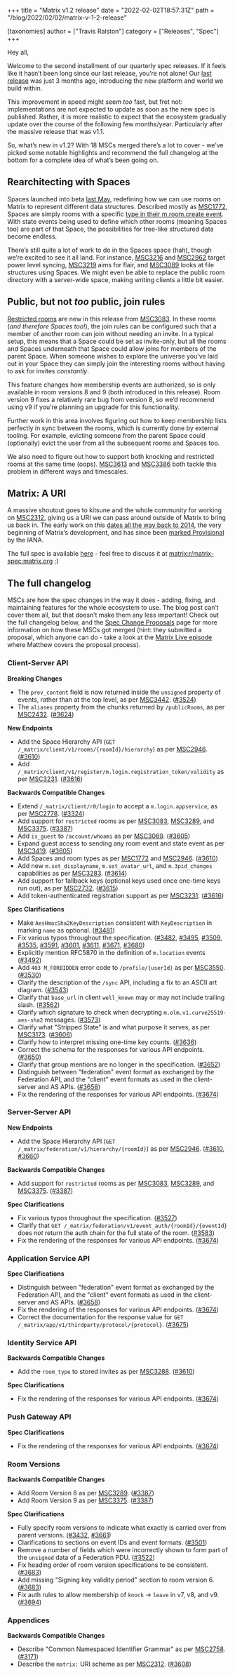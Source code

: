 +++
title = "Matrix v1.2 release"
date = "2022-02-02T18:57:31Z"
path = "/blog/2022/02/02/matrix-v-1-2-release"

[taxonomies]
author = ["Travis Ralston"]
category = ["Releases", "Spec"]
+++

Hey all,

Welcome to the second installment of our quarterly spec releases. If it feels like it hasn’t been long since our last release, you’re not alone! Our [last release](https://matrix.org/blog/2021/11/09/matrix-v-1-1-release) was just 3 months ago, introducing the new platform and world we build within.

This improvement in speed might seem _too_ fast, but fret not: implementations are not expected to update as soon as the new spec is published. Rather, it is more realistic to expect that the ecosystem gradually update over the course of the following few months/year. Particularly after the massive release that was v1.1.

So, what’s new in v1.2? With 18 MSCs merged there’s a lot to cover - we’ve picked some notable highlights and recommend the full changelog at the bottom for a complete idea of what’s been going on.

## Rearchitecting with Spaces

Spaces launched into beta [last May](https://matrix.org/blog/2021/05/17/the-matrix-space-beta), redefining how we can use rooms on Matrix to represent different data structures. Described mostly as [MSC1772](https://github.com/matrix-org/matrix-doc/pull/1772), Spaces are simply rooms with a specific [type in their m.room.create event](https://spec.matrix.org/v1.2/client-server-api/#rooms-1). With state events being used to define which other rooms (meaning Spaces too) are part of that Space, the possibilities for tree-like structured data become endless.

There’s still quite a lot of work to do in the Spaces space (hah), though we’re excited to see it all land. For instance, [MSC3216](https://github.com/matrix-org/matrix-doc/pull/3216) and [MSC2962](https://github.com/matrix-org/matrix-doc/pull/2962) target power level syncing, [MSC3219](https://github.com/matrix-org/matrix-doc/pull/3219) aims for flair, and [MSC3089](https://github.com/matrix-org/matrix-doc/pull/3089) looks at file structures using Spaces. We might even be able to replace the public room directory with a server-wide space, making writing clients a little bit easier.

## Public, but not _too_ public, join rules

[Restricted rooms](https://spec.matrix.org/v1.2/client-server-api/#restricted-rooms) are new in this release from [MSC3083](https://github.com/matrix-org/matrix-doc/pull/3083). In these rooms (_and therefore Spaces too!_), the join rules can be configured such that a member of another room can join without needing an invite. In a typical setup, this means that a Space could be set as invite-only, but all the rooms and Spaces underneath that Space could allow joins for members of the parent Space. When someone wishes to explore the universe you’ve laid out in your Space they can simply join the interesting rooms without having to ask for invites _constantly_.

This feature changes how membership events are authorized, so is only available in room versions 8 and 9 (both introduced in this release). Room version 9 fixes a relatively rare bug from version 8, so we’d recommend using v9 if you’re planning an upgrade for this functionality.

Further work in this area involves figuring out how to keep membership lists perfectly in sync between the rooms, which is currently done by external tooling. For example, evicting someone from the parent Space could (optionally) evict the user from all the subsequent rooms and Spaces too.

We also need to figure out how to support both knocking and restricted rooms at the same time (oops). [MSC3613](https://github.com/matrix-org/matrix-doc/pull/3613) and [MSC3386](https://github.com/matrix-org/matrix-doc/pull/3386) both tackle this problem in different ways and timescales.

## Matrix: A URI

A massive shoutout goes to kitsune and the whole community for working on [MSC2312](https://github.com/matrix-org/matrix-doc/pull/2312), giving us a URI we can pass around outside of Matrix to bring us back in. The early work on this [dates all the way back to 2014](https://github.com/matrix-org/matrix-doc/issues/455), the very beginning of Matrix’s development, and has since been [marked Provisional](https://www.iana.org/assignments/uri-schemes/prov/matrix) by the IANA.

The full spec is available [here](https://spec.matrix.org/v1.2/appendices/#uris) - feel free to discuss it at [matrix:r/matrix-spec:matrix.org](matrix:r/matrix-spec:matrix.org) ;)

## The full changelog

MSCs are how the spec changes in the way it does - adding, fixing, and maintaining features for the whole ecosystem to use. The blog post can’t cover them all, but that doesn’t make them any less important! Check out the full changelog below, and the [Spec Change Proposals](https://spec.matrix.org/unstable/proposals/) page for more information on how these MSCs got merged (hint: they submitted a proposal, which anyone can do - take a look at the [Matrix Live episode](https://www.youtube.com/watch?v=SFkZz60RRfc) where Matthew covers the proposal process).

### Client-Server API

<strong>Breaking Changes</strong>

- The `prev_content` field is now returned inside the `unsigned` property of events, rather than at the top level, as per [MSC3442](https://github.com/matrix-org/matrix-doc/pull/3442). ([#3524](https://github.com/matrix-org/matrix-doc/issues/3524))
- The `aliases` property from the chunks returned by `/publicRooms`, as per [MSC2432](https://github.com/matrix-org/matrix-doc/pull/2432). ([#3624](https://github.com/matrix-org/matrix-doc/issues/3624))

<strong>New Endpoints</strong>

- Add the Space Hierarchy API (`GET /_matrix/client/v1/rooms/{roomId}/hierarchy`) as per [MSC2946](https://github.com/matrix-org/matrix-doc/pull/2946). ([#3610](https://github.com/matrix-org/matrix-doc/issues/3610))
- Add `/_matrix/client/v1/register/m.login.registration_token/validity` as per [MSC3231](https://github.com/matrix-org/matrix-doc/pull/3231). ([#3616](https://github.com/matrix-org/matrix-doc/issues/3616))

<strong>Backwards Compatible Changes</strong>

- Extend `/_matrix/client/r0/login` to accept a `m.login.appservice`, as per [MSC2778](https://github.com/matrix-org/matrix-doc/pull/2778). ([#3324](https://github.com/matrix-org/matrix-doc/issues/3324))
- Add support for `restricted` rooms as per [MSC3083](https://github.com/matrix-org/matrix-doc/pull/3083), [MSC3289](https://github.com/matrix-org/matrix-doc/pull/3289), and [MSC3375](https://github.com/matrix-org/matrix-doc/pull/3375). ([#3387](https://github.com/matrix-org/matrix-doc/issues/3387))
- Add `is_guest` to `/account/whoami` as per [MSC3069](https://github.com/matrix-org/matrix-doc/pull/3069). ([#3605](https://github.com/matrix-org/matrix-doc/issues/3605))
- Expand guest access to sending any room event and state event as per [MSC3419](https://github.com/matrix-org/matrix-doc/pull/3419). ([#3605](https://github.com/matrix-org/matrix-doc/issues/3605))
- Add Spaces and room types as per [MSC1772](https://github.com/matrix-org/matrix-doc/pull/1772) and [MSC2946](https://github.com/matrix-org/matrix-doc/pull/2946). ([#3610](https://github.com/matrix-org/matrix-doc/issues/3610))
- Add new `m.set_displayname`, `m.set_avatar_url`, and `m.3pid_changes` capabilities as per [MSC3283](https://github.com/matrix-org/matrix-doc/pull/3283). ([#3614](https://github.com/matrix-org/matrix-doc/issues/3614))
- Add support for fallback keys (optional keys used once one-time keys run out), as per [MSC2732](https://github.com/matrix-org/matrix-doc/pull/2732). ([#3615](https://github.com/matrix-org/matrix-doc/issues/3615))
- Add token-authenticated registration support as per [MSC3231](https://github.com/matrix-org/matrix-doc/pull/3231). ([#3616](https://github.com/matrix-org/matrix-doc/issues/3616))

<strong>Spec Clarifications</strong>

- Make `AesHmacSha2KeyDescription` consistent with `KeyDescription` in marking `name` as optional. ([#3481](https://github.com/matrix-org/matrix-doc/issues/3481))
- Fix various typos throughout the specification. ([#3482](https://github.com/matrix-org/matrix-doc/issues/3482), [#3495](https://github.com/matrix-org/matrix-doc/issues/3495), [#3509](https://github.com/matrix-org/matrix-doc/issues/3509), [#3535](https://github.com/matrix-org/matrix-doc/issues/3535), [#3591](https://github.com/matrix-org/matrix-doc/issues/3591), [#3601](https://github.com/matrix-org/matrix-doc/issues/3601), [#3611](https://github.com/matrix-org/matrix-doc/issues/3611), [#3671](https://github.com/matrix-org/matrix-doc/issues/3671), [#3680](https://github.com/matrix-org/matrix-doc/issues/3680))
- Explicitly mention RFC5870 in the definition of `m.location` events ([#3492](https://github.com/matrix-org/matrix-doc/issues/3492))
- Add `403 M_FORBIDDEN` error code to `/profile/{userId}` as per [MSC3550](https://github.com/matrix-org/matrix-doc/pull/3550). ([#3530](https://github.com/matrix-org/matrix-doc/issues/3530))
- Clarify the description of the `/sync` API, including a fix to an ASCII art diagram. ([#3543](https://github.com/matrix-org/matrix-doc/issues/3543))
- Clarify that `base_url` in client `well_known` may or may not include trailing slash. ([#3562](https://github.com/matrix-org/matrix-doc/issues/3562))
- Clarify which signature to check when decrypting `m.olm.v1.curve25519-aes-sha2` messages. ([#3573](https://github.com/matrix-org/matrix-doc/issues/3573))
- Clarify what "Stripped State" is and what purpose it serves, as per [MSC3173](https://github.com/matrix-org/matrix-doc/pull/3173). ([#3606](https://github.com/matrix-org/matrix-doc/issues/3606))
- Clarify how to interpret missing one-time key counts. ([#3636](https://github.com/matrix-org/matrix-doc/issues/3636))
- Correct the schema for the responses  for various API endpoints. ([#3650](https://github.com/matrix-org/matrix-doc/issues/3650))
- Clarify that group mentions are no longer in the specification. ([#3652](https://github.com/matrix-org/matrix-doc/issues/3652))
- Distinguish between "federation" event format as exchanged by the Federation API, and the "client" event formats as used in the client-server and AS APIs. ([#3658](https://github.com/matrix-org/matrix-doc/issues/3658))
- Fix the rendering of the responses for various API endpoints. ([#3674](https://github.com/matrix-org/matrix-doc/issues/3674))

### Server-Server API

<strong>New Endpoints</strong>

- Add the Space Hierarchy API (`GET /_matrix/federation/v1/hierarchy/{roomId}`) as per [MSC2946](https://github.com/matrix-org/matrix-doc/pull/2946). ([#3610](https://github.com/matrix-org/matrix-doc/issues/3610), [#3660](https://github.com/matrix-org/matrix-doc/issues/3660))

<strong>Backwards Compatible Changes</strong>

- Add support for `restricted` rooms as per [MSC3083](https://github.com/matrix-org/matrix-doc/pull/3083), [MSC3289](https://github.com/matrix-org/matrix-doc/pull/3289), and [MSC3375](https://github.com/matrix-org/matrix-doc/pull/3375). ([#3387](https://github.com/matrix-org/matrix-doc/issues/3387))

<strong>Spec Clarifications</strong>

- Fix various typos throughout the specification. ([#3527](https://github.com/matrix-org/matrix-doc/issues/3527))
- Clarify that `GET /_matrix/federation/v1/event_auth/{roomId}/{eventId}` does _not_ return the auth chain for the full state of the room. ([#3583](https://github.com/matrix-org/matrix-doc/issues/3583))
- Fix the rendering of the responses for various API endpoints. ([#3674](https://github.com/matrix-org/matrix-doc/issues/3674))

### Application Service API

<strong>Spec Clarifications</strong>

- Distinguish between "federation" event format as exchanged by the Federation API, and the "client" event formats as used in the client-server and AS APIs. ([#3658](https://github.com/matrix-org/matrix-doc/issues/3658))
- Fix the rendering of the responses for various API endpoints. ([#3674](https://github.com/matrix-org/matrix-doc/issues/3674))
- Correct the documentation for the response value for `GET /_matrix/app/v1/thirdparty/protocol/{protocol}`. ([#3675](https://github.com/matrix-org/matrix-doc/issues/3675))

### Identity Service API

<strong>Backwards Compatible Changes</strong>

- Add the `room_type` to stored invites as per [MSC3288](https://github.com/matrix-org/matrix-doc/pull/3288). ([#3610](https://github.com/matrix-org/matrix-doc/issues/3610))

<strong>Spec Clarifications</strong>

- Fix the rendering of the responses for various API endpoints. ([#3674](https://github.com/matrix-org/matrix-doc/issues/3674))

### Push Gateway API

<strong>Spec Clarifications</strong>

- Fix the rendering of the responses for various API endpoints. ([#3674](https://github.com/matrix-org/matrix-doc/issues/3674))

### Room Versions

<strong>Backwards Compatible Changes</strong>

- Add Room Version 8 as per [MSC3289](https://github.com/matrix-org/matrix-doc/pull/3289). ([#3387](https://github.com/matrix-org/matrix-doc/issues/3387))
- Add Room Version 9 as per [MSC3375](https://github.com/matrix-org/matrix-doc/pull/3375). ([#3387](https://github.com/matrix-org/matrix-doc/issues/3387))

<strong>Spec Clarifications</strong>

- Fully specify room versions to indicate what exactly is carried over from parent versions. ([#3432](https://github.com/matrix-org/matrix-doc/issues/3432), [#3661](https://github.com/matrix-org/matrix-doc/issues/3661))
- Clarifications to sections on event IDs and event formats. ([#3501](https://github.com/matrix-org/matrix-doc/issues/3501))
- Remove a number of fields which were incorrectly shown to form part of the `unsigned` data of a Federation PDU. ([#3522](https://github.com/matrix-org/matrix-doc/issues/3522))
- Fix heading order of room version specifications to be consistent. ([#3683](https://github.com/matrix-org/matrix-doc/issues/3683))
- Add missing "Signing key validity period" section to room version 6. ([#3683](https://github.com/matrix-org/matrix-doc/issues/3683))
- Fix auth rules to allow membership of `knock` -> `leave` in v7, v8, and v9. ([#3694](https://github.com/matrix-org/matrix-doc/issues/3694))

### Appendices

<strong>Backwards Compatible Changes</strong>

- Describe "Common Namespaced Identifier Grammar" as per [MSC2758](https://github.com/matrix-org/matrix-doc/pull/2758). ([#3171](https://github.com/matrix-org/matrix-doc/issues/3171))
- Describe the `matrix:` URI scheme as per [MSC2312](https://github.com/matrix-org/matrix-doc/pull/2312). ([#3608](https://github.com/matrix-org/matrix-doc/issues/3608))

